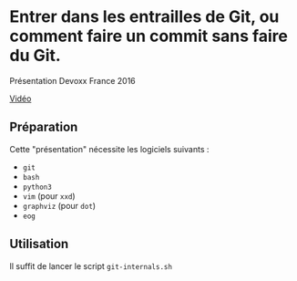 Entrer dans les entrailles de Git, ou comment faire un commit sans faire du Git.
================================================================================

Présentation Devoxx France 2016

[Vidéo](https://youtu.be/Hd_UpJPDlik)

Préparation
-----------

Cette "présentation" nécessite les logiciels suivants :

 - `git`
 - `bash`
 - `python3`
 - `vim` (pour `xxd`)
 - `graphviz` (pour `dot`)
 - `eog`

Utilisation
-----------

Il suffit de lancer le script `git-internals.sh`
